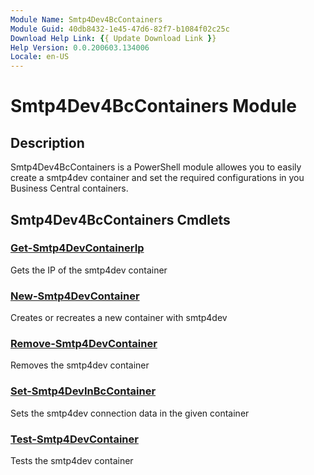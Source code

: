 ```yaml
---
Module Name: Smtp4Dev4BcContainers
Module Guid: 40db8432-1e45-47d6-82f7-b1084f02c25c
Download Help Link: {{ Update Download Link }}
Help Version: 0.0.200603.134006
Locale: en-US
---
```


# Smtp4Dev4BcContainers Module
## Description
Smtp4Dev4BcContainers is a PowerShell module allowes you to easily create a smtp4dev container and set the required configurations in you Business Central containers.

## Smtp4Dev4BcContainers Cmdlets
### [Get-Smtp4DevContainerIp](Get-Smtp4DevContainerIp.md)
Gets the IP of the smtp4dev container

### [New-Smtp4DevContainer](New-Smtp4DevContainer.md)
Creates or recreates a new container with smtp4dev

### [Remove-Smtp4DevContainer](Remove-Smtp4DevContainer.md)
Removes the smtp4dev container

### [Set-Smtp4DevInBcContainer](Set-Smtp4DevInBcContainer.md)
Sets the smtp4dev connection data in the given container

### [Test-Smtp4DevContainer](Test-Smtp4DevContainer.md)
Tests the smtp4dev container


